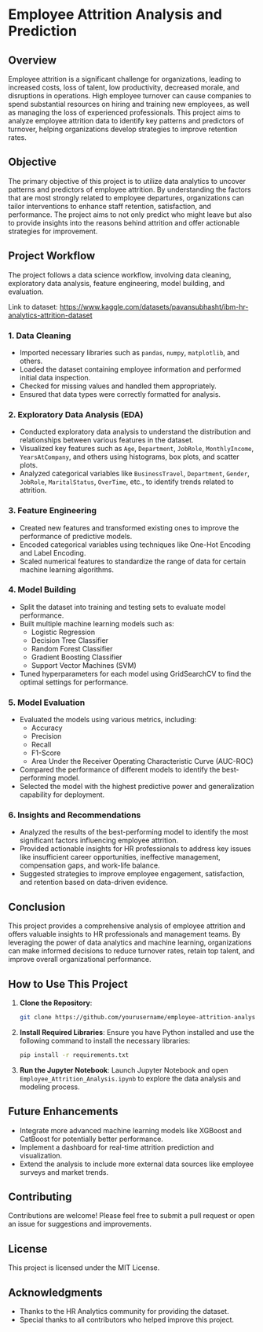
# Employee Attrition Analysis and Prediction

## Overview

Employee attrition is a significant challenge for organizations, leading to increased costs, loss of talent, low productivity, decreased morale, and disruptions in operations. High employee turnover can cause companies to spend substantial resources on hiring and training new employees, as well as managing the loss of experienced professionals. This project aims to analyze employee attrition data to identify key patterns and predictors of turnover, helping organizations develop strategies to improve retention rates.

## Objective

The primary objective of this project is to utilize data analytics to uncover patterns and predictors of employee attrition. By understanding the factors that are most strongly related to employee departures, organizations can tailor interventions to enhance staff retention, satisfaction, and performance. The project aims to not only predict who might leave but also to provide insights into the reasons behind attrition and offer actionable strategies for improvement.

## Project Workflow

The project follows a data science workflow, involving data cleaning, exploratory data analysis, feature engineering, model building, and evaluation.

Link to dataset: https://www.kaggle.com/datasets/pavansubhasht/ibm-hr-analytics-attrition-dataset

### 1. Data Cleaning

- Imported necessary libraries such as `pandas`, `numpy`, `matplotlib`, and others.
- Loaded the dataset containing employee information and performed initial data inspection.
- Checked for missing values and handled them appropriately.
- Ensured that data types were correctly formatted for analysis.

### 2. Exploratory Data Analysis (EDA)

- Conducted exploratory data analysis to understand the distribution and relationships between various features in the dataset.
- Visualized key features such as `Age`, `Department`, `JobRole`, `MonthlyIncome`, `YearsAtCompany`, and others using histograms, box plots, and scatter plots.
- Analyzed categorical variables like `BusinessTravel`, `Department`, `Gender`, `JobRole`, `MaritalStatus`, `OverTime`, etc., to identify trends related to attrition.

### 3. Feature Engineering

- Created new features and transformed existing ones to improve the performance of predictive models.
- Encoded categorical variables using techniques like One-Hot Encoding and Label Encoding.
- Scaled numerical features to standardize the range of data for certain machine learning algorithms.

### 4. Model Building

- Split the dataset into training and testing sets to evaluate model performance.
- Built multiple machine learning models such as:
  - Logistic Regression
  - Decision Tree Classifier
  - Random Forest Classifier
  - Gradient Boosting Classifier
  - Support Vector Machines (SVM)
- Tuned hyperparameters for each model using GridSearchCV to find the optimal settings for performance.

### 5. Model Evaluation

- Evaluated the models using various metrics, including:
  - Accuracy
  - Precision
  - Recall
  - F1-Score
  - Area Under the Receiver Operating Characteristic Curve (AUC-ROC)
- Compared the performance of different models to identify the best-performing model.
- Selected the model with the highest predictive power and generalization capability for deployment.

### 6. Insights and Recommendations

- Analyzed the results of the best-performing model to identify the most significant factors influencing employee attrition.
- Provided actionable insights for HR professionals to address key issues like insufficient career opportunities, ineffective management, compensation gaps, and work-life balance.
- Suggested strategies to improve employee engagement, satisfaction, and retention based on data-driven evidence.

## Conclusion

This project provides a comprehensive analysis of employee attrition and offers valuable insights to HR professionals and management teams. By leveraging the power of data analytics and machine learning, organizations can make informed decisions to reduce turnover rates, retain top talent, and improve overall organizational performance.

## How to Use This Project

1. **Clone the Repository**:
   ```bash
   git clone https://github.com/yourusername/employee-attrition-analysis.git
   ```
   
2. **Install Required Libraries**:
   Ensure you have Python installed and use the following command to install the necessary libraries:
   ```bash
   pip install -r requirements.txt
   ```

3. **Run the Jupyter Notebook**:
   Launch Jupyter Notebook and open `Employee_Attrition_Analysis.ipynb` to explore the data analysis and modeling process.

## Future Enhancements

- Integrate more advanced machine learning models like XGBoost and CatBoost for potentially better performance.
- Implement a dashboard for real-time attrition prediction and visualization.
- Extend the analysis to include more external data sources like employee surveys and market trends.

## Contributing

Contributions are welcome! Please feel free to submit a pull request or open an issue for suggestions and improvements.

## License

This project is licensed under the MIT License.

## Acknowledgments

- Thanks to the HR Analytics community for providing the dataset.
- Special thanks to all contributors who helped improve this project.
